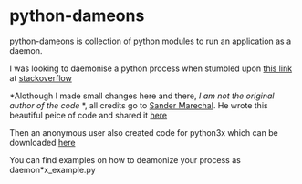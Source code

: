 # python-dameons
python-dameons is collection of python modules to run an application as a daemon.

I was looking to daemonise a python process when stumbled upon [this link](http://web.archive.org/web/20131017130434/http://www.jejik.com/articles/2007/02/a_simple_unix_linux_daemon_in_python/) at [stackoverflow](https://stackoverflow.com/questions/473620/how-do-you-create-a-daemon-in-python)

*Alothough I made small changes here and there, _I am not the original author of the code_ *, all credits go to [Sander Marechal](http://web.archive.org/web/20131101022405/http://www.jejik.com/authors/sander_marechal/).
He wrote this beautiful peice of code and shared it [here](http://web.archive.org/web/20131017130434/http://www.jejik.com/articles/2007/02/a_simple_unix_linux_daemon_in_python/)

Then an anonymous user also created code for python3x which can be downloaded [here](http://web.archive.org/web/20131017130434/http://www.jejik.com/files/examples/daemon3x.py)


You can find examples on how to deamonize your process as daemon*x_example.py
